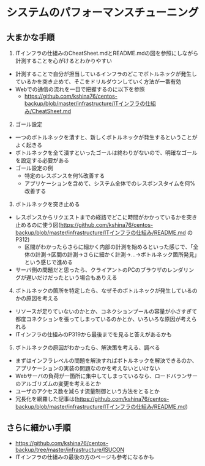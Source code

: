 # システムのパフォーマンスチューニング

## 大まかな手順
1. ITインフラの仕組みのCheatSheet.mdとREADME.mdの図を参照にしながら計測することを心がけるとわかりやすい
  - 計測することで自分が担当しているインフラのどこでボトルネックが発生しているかを突き止めて、そこをドリルダウンしていく方法が一番有効
  - Webでの通信の流れを一目で把握するのに以下を参照
    - https://github.com/kshina76/centos-backup/blob/master/infrastructure/ITインフラの仕組み/CheatSheet.md
2. ゴール設定
  - 一つのボトルネックを潰すと、新しくボトルネックが発生するということがよく起きる
  - ボトルネックを全て潰すといったゴールは終わりがないので、明確なゴールを設定する必要がある
  - ゴール設定の例
    - 特定のレスポンスを何%改善する
    - アプリケーションを含めて、システム全体でのレスポンスタイムを何%改善する
3. ボトルネックを突き止める
  - レスポンスからリクエストまでの経路でどこに時間がかかっているかを突き止めるのに使う図(https://github.com/kshina76/centos-backup/blob/master/infrastructure/ITインフラの仕組み/README.md のP312)
    - 区間がわかったらさらに細かく内部の計測を始めるといった感じで、「全体の計測->区間の計測->さらに細かく計測->...->ボトルネック箇所発見」という感じで進める
  - サーバ側の問題だと思ったら、クライアントのPCのブラウザのレンダリングが遅いだけだったという場合もありえる
4. ボトルネックの箇所を特定したら、なぜそのボトルネックが発生しているのかの原因を考える
  - リソースが足りていないのかとか、コネクションプールの容量が小さすぎて都度コネクションを張ってしまっているのかとか、いろいろな原因が考えられる
  - ITインフラの仕組みのP319から最後までを見ると答えがあるかも
5. ボトルネックの原因がわかったら、解決策を考える、調べる
  - まずはインフラレベルの問題を解決すればボトルネックを解決できるのか、アプリケーションの実装の問題なのかを考えないといけない
  - Webサーバの負荷が一箇所に集中してしまっているなら、ロードバランサーのアルゴリズムの変更を考えるとか
  - ユーザのアクセス数を減らす流量制御という方法をとるとか
  - 冗長化を網羅した記事は(https://github.com/kshina76/centos-backup/blob/master/infrastructure/ITインフラの仕組み/README.md)

## さらに細かい手順
- https://github.com/kshina76/centos-backup/tree/master/infrastructure/ISUCON
- ITインフラの仕組みの最後の方のページも参考になるかも
